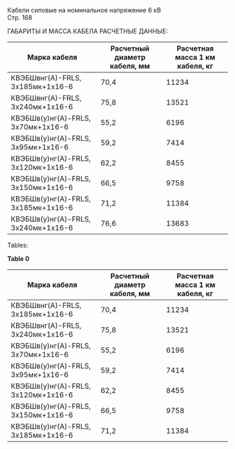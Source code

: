 Кабели силовые на номинальное напряжение 6 кВ  
Стр. 168  

ГАБАРИТЫ И МАССА КАБЕЛА РАСЧЕТНЫЕ ДАННЫЕ:

|Марка кабеля|Расчетный диаметр кабеля, мм|Расчетная масса 1 км кабеля, кг|
|---|---|---|
|КВЭБШвнг(А)-FRLS, 3х185мк+1х16-6|70,4|11234|
|КВЭБШвнг(А)-FRLS, 3х240мк+1х16-6|75,8|13521|
|КВЭБШв(у)нг(А)-FRLS, 3х70мк+1х16-6|55,2|6196|
|КВЭБШв(у)нг(А)-FRLS, 3х95мк+1х16-6|59,2|7414|
|КВЭБШв(у)нг(А)-FRLS, 3х120мк+1х16-6|62,2|8455|
|КВЭБШв(у)нг(А)-FRLS, 3х150мк+1х16-6|66,5|9758|
|КВЭБШв(у)нг(А)-FRLS, 3х185мк+1х16-6|71,2|11384|
|КВЭБШв(у)нг(А)-FRLS, 3х240мк+1х16-6|76,6|13683|

Tables:

**Table 0**

|Марка кабеля|Расчетный диаметр кабеля, мм|Расчетная масса 1 км кабеля, кг|
|---|---|---|
|КВЭБШвнг(А)-FRLS, 3х185мк+1х16-6|70,4|11234|
|КВЭБШвнг(А)-FRLS, 3х240мк+1х16-6|75,8|13521|
|КВЭБШв(у)нг(А)-FRLS, 3х70мк+1х16-6|55,2|6196|
|КВЭБШв(у)нг(А)-FRLS, 3х95мк+1х16-6|59,2|7414|
|КВЭБШв(у)нг(А)-FRLS, 3х120мк+1х16-6|62,2|8455|
|КВЭБШв(у)нг(А)-FRLS, 3х150мк+1х16-6|66,5|9758|
|КВЭБШв(у)нг(А)-FRLS, 3х185мк+1х16-6|71,2|11384|